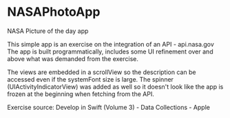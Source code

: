 # NASAPhotoApp
NASA Picture of the day app

This simple app is an exercise on the integration of an API - api.nasa.gov
The app is built programmatically, includes some UI refinement over and above what was demanded from the exercise.

The views are embedded in a scrollView so the description can be accessed even if the systemFont size is large.
The spinner (UIActivityIndicatorView) was added as well so it doesn't look like the app is frozen at the beginning when fetching from the API.


Exercise source: Develop in Swift (Volume 3) - Data Collections - Apple
